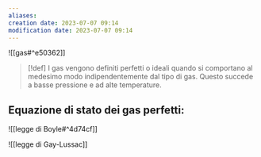 ```yaml
---
aliases: 
creation date: 2023-07-07 09:14
modification date: 2023-07-07 09:14
---
```


![[gas#^e50362]]

>[!def]
>I gas vengono definiti perfetti o ideali quando si comportano al medesimo modo indipendentemente dal tipo di gas. Questo succede a basse pressione e ad alte temperature.


## Equazione di stato dei gas perfetti:
![[legge di Boyle#^4d74cf]]

![[legge di Gay-Lussac]]